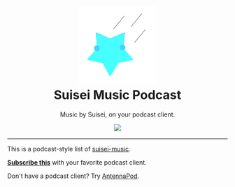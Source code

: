 <h1 align=center>
    <img src="https://raw.githubusercontent.com/suisei-cn/suisei-podcast/master/smp-logo.png" width="180px"></img>
    <br>
    Suisei Music Podcast
</h1>

<p align=center>
    Music by Suisei, on your podcast client.
</p>

<p align=center>
    <a href="https://suisei-cn.github.io/suisei-podcast/feed.xml"><img src="https://img.shields.io/badge/Podcast-Subscribe here-brightgreen"</img></a>
</p>

<hr>

This is a podcast-style list of [suisei-music](https://github.com/suisei-cn/suisei-music/).

**[Subscribe this](https://suisei-cn.github.io/suisei-podcast/feed.xml)** with your favorite podcast client.

Don't have a podcast client? Try [AntennaPod](https://antennapod.org/).
